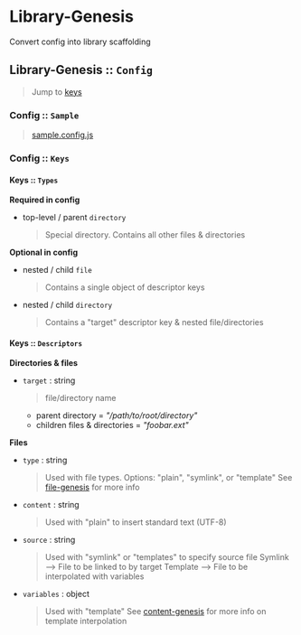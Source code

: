 # Library-Genesis

Convert config into library scaffolding

## Library-Genesis :: `Config`

> Jump to [keys](#keys)

### Config :: `Sample`

> [sample.config.js](./tests/config.sample.js)

### Config :: `Keys`

#### Keys :: `Types`

**Required in config**

* top-level / parent `directory`
  > Special directory. Contains all other files & directories

**Optional in config**

* nested / child `file`
  > Contains a single object of descriptor keys
* nested / child `directory`
  > Contains a "target" descriptor key & nested file/directories

#### Keys :: `Descriptors`

**Directories & files**

* `target` : string

  > file/directory name

  * parent directory = _"/path/to/root/directory"_
  * children files & directories = _"foobar.ext"_

**Files**

* `type` : string

  > Used with file types.
  > Options: "plain", "symlink", or "template"
  > See [file-genesis](https://www.npmjs.com/package/file-genesis) for more info

* `content` : string

  > Used with "plain" to insert standard text (UTF-8)

* `source` : string

  > Used with "symlink" or "templates" to specify source file
  > Symlink --> File to be linked to by target
  > Template --> File to be interpolated with variables

* `variables` : object
  > Used with "template"
  > See [content-genesis](https://www.npmjs.com/package/content-genesis) for more info on template interpolation
